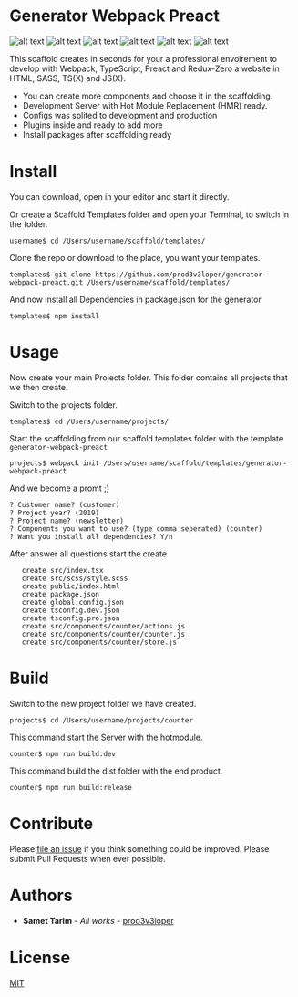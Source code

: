 # Generator Webpack Preact

![alt text](https://img.shields.io/npm/v/generator-webpack-preact.svg?style=flat "NPM Version")
![alt text](https://img.shields.io/npm/l/generator-webpack-preact.svg?style=flat "License")
![alt text](https://img.shields.io/github/languages/count/hyp3rly/generator-webpack-preact.svg?style=flat "Language Count")
![alt text](https://img.shields.io/github/commit-activity/m/hyp3rly/generator-webpack-preact.svg?style=flat "Commit Activity")
![alt text](https://img.shields.io/bundlephobia/min/generator-webpack-preact.svg?style=flat "Minified")
![alt text](https://img.shields.io/bundlephobia/minzip/generator-webpack-preact.svg?style=flat "Minified & Gzipped")

This scaffold creates in seconds for your a professional envoirement to develop with Webpack, TypeScript, Preact and Redux-Zero a website in HTML, SASS, TS(X) and JS(X).

- You can create more components and choose it in the scaffolding.
- Development Server with Hot Module Replacement (HMR) ready.
- Configs was splited to development and production
- Plugins inside and ready to add more
- Install packages after scaffolding ready

# Install

You can download, open in your editor and start it directly.

Or create a Scaffold Templates folder and open your Terminal, to switch in the folder.
```
username$ cd /Users/username/scaffold/templates/
```

Clone the repo or download to the place, you want your templates.
```
templates$ git clone https://github.com/prod3v3loper/generator-webpack-preact.git /Users/username/scaffold/templates/
```

And now install all Dependencies in package.json for the generator
```
templates$ npm install
```

# Usage

Now create your main Projects folder. This folder contains all projects that we then create.

Switch to the projects folder.
```
templates$ cd /Users/username/projects/
```

Start the scaffolding from our scaffold templates folder with the template `generator-webpack-preact`
```
projects$ webpack init /Users/username/scaffold/templates/generator-webpack-preact
```

And we become a promt ;)

```
? Customer name? (customer)
? Project year? (2019)
? Project name? (newsletter)
? Components you want to use? (type comma seperated) (counter)
? Want you install all dependencies? Y/n
```

After answer all questions start the create 
```
   create src/index.tsx
   create src/scss/style.scss
   create public/index.html
   create package.json
   create global.config.json
   create tsconfig.dev.json
   create tsconfig.pro.json
   create src/components/counter/actions.js
   create src/components/counter/counter.js
   create src/components/counter/store.js
```

# Build

Switch to the new project folder we have created.
```
projects$ cd /Users/username/projects/counter
```

This command start the Server with the hotmodule.
```
counter$ npm run build:dev
```
This command build the dist folder with the end product.
```
counter$ npm run build:release
```

# Contribute

Please [file an issue](https://github.com/prod3v3loper/generator-webpack-preact/issues) if you
think something could be improved. Please submit Pull Requests when ever
possible.

# Authors

* **Samet Tarim** - *All works* - [prod3v3loper](https://www.tnado.com/author/prod3v3loper/)

# License

[MIT](https://github.com/prod3v3loper/generator-webpack-preact/blob/master/LICENSE)
